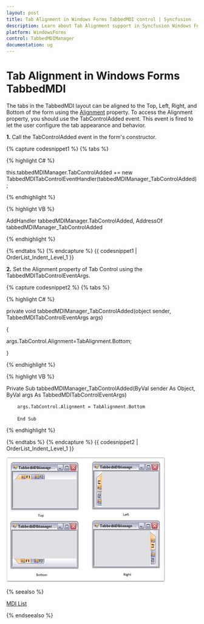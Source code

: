 ```yaml
---
layout: post
title: Tab Alignment in Windows Forms TabbedMDI control | Syncfusion
description: Learn about Tab Alignment support in Syncfusion Windows Forms TabbedMDI control, its elements and more details.
platform: WindowsForms
control: TabbedMDIManager 
documentation: ug
---
```


# Tab Alignment in Windows Forms TabbedMDI

The tabs in the TabbedMDI layout can be aligned to the Top, Left, Right, and Bottom of the form using the [Alignment](https://help.syncfusion.com/cr/windowsforms/Syncfusion.Windows.Forms.Tools.TabControlAdv.html#Syncfusion_Windows_Forms_Tools_TabControlAdv_Alignment) property. To access the Alignment property, you should use the TabControlAdded event. This event is fired to let the user configure the tab appearance and behavior.

**1.** Call the TabControlAdded event in the form's constructor.

{% capture codesnippet1 %}
{% tabs %}

{% highlight C# %}

this.tabbedMDIManager.TabControlAdded += new TabbedMDITabControlEventHandler(tabbedMDIManager_TabControlAdded);


{% endhighlight %}

{% highlight VB %}

AddHandler tabbedMDIManager.TabControlAdded, AddressOf tabbedMDIManager_TabControlAdded

{% endhighlight %}

{% endtabs %}
{% endcapture %}
{{ codesnippet1 | OrderList_Indent_Level_1 }}

**2.** Set the Alignment property of Tab Control using the TabbedMDITabControlEventArgs.

{% capture codesnippet2 %}
{% tabs %}

{% highlight C# %}

private void tabbedMDIManager_TabControlAdded(object sender, TabbedMDITabControlEventArgs args)

{

args.TabControl.Alignment=TabAlignment.Bottom;

}

{% endhighlight %}

{% highlight VB %}

Private Sub tabbedMDIManager_TabControlAdded(ByVal sender As Object, ByVal args As TabbedMDITabControlEventArgs)

		args.TabControl.Alignment = TabAlignment.Bottom

		End Sub


{% endhighlight %}

{% endtabs %}
{% endcapture %}
{{ codesnippet2 | OrderList_Indent_Level_1 }}


![Tabs alignment](Tab-Alignment_images/Tab-Alignment_img1.jpeg)



{% seealso %}

[MDI List](/windowsforms/tabbedmdi/mdi-list)

{% endseealso %}



